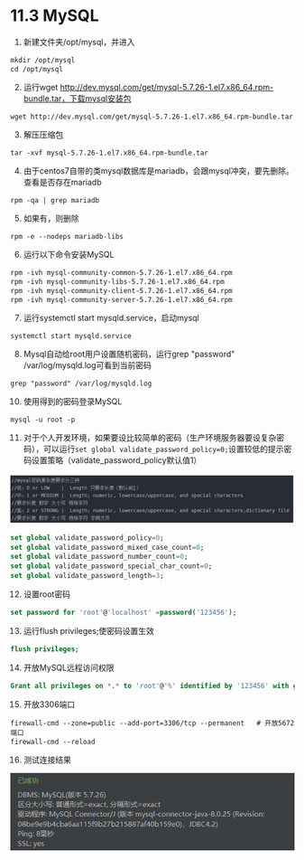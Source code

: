 # 11.3 MySQL

1. 新建文件夹/opt/mysql，并进入

```shell
mkdir /opt/mysql
cd /opt/mysql
```

2. 运行wget http://dev.mysql.com/get/mysql-5.7.26-1.el7.x86_64.rpm-bundle.tar，下载mysql安装包

```shell
wget http://dev.mysql.com/get/mysql-5.7.26-1.el7.x86_64.rpm-bundle.tar
```

3. 解压压缩包

```shell
tar -xvf mysql-5.7.26-1.el7.x86_64.rpm-bundle.tar 
```

4. 由于centos7自带的类mysql数据库是mariadb，会跟mysql冲突，要先删除。查看是否存在mariadb

```shell
rpm -qa | grep mariadb
```

5. 如果有，则删除

```shell
rpm -e --nodeps mariadb-libs
```

6. 运行以下命令安装MySQL

```shell
rpm -ivh mysql-community-common-5.7.26-1.el7.x86_64.rpm
rpm -ivh mysql-community-libs-5.7.26-1.el7.x86_64.rpm
rpm -ivh mysql-community-client-5.7.26-1.el7.x86_64.rpm
rpm -ivh mysql-community-server-5.7.26-1.el7.x86_64.rpm
```

7. 运行systemctl start mysqld.service，启动mysql

```shell
systemctl start mysqld.service
```

8. Mysql自动给root用户设置随机密码，运行grep "password" /var/log/mysqld.log可看到当前密码

```shell
grep "password" /var/log/mysqld.log
```

10. 使用得到的密码登录MySQL

```shell
mysql -u root -p
```

11. 对于个人开发环境，如果要设比较简单的密码（生产环境服务器要设复杂密码），可以运行`set global validate_password_policy=0;`设置较低的提示密码设置策略（validate_password_policy默认值1）

![img.png](picture/img.png)

```sql
set global validate_password_policy=0;
set global validate_password_mixed_case_count=0;
set global validate_password_number_count=0;
set global validate_password_special_char_count=0;
set global validate_password_length=3;
```

12. 设置root密码

```sql
set password for 'root'@'localhost' =password('123456');
```

13. 运行flush privileges;使密码设置生效

```sql
flush privileges;
```

14. 开放MySQL远程访问权限

```sql
Grant all privileges on *.* to 'root'@'%' identified by '123456' with grant option;
```

15. 开放3306端口

```shell
firewall-cmd --zone=public --add-port=3306/tcp --permanent   # 开放5672端口
firewall-cmd --reload
```

16. 测试连接结果

![img_1.png](picture/img_1.png)